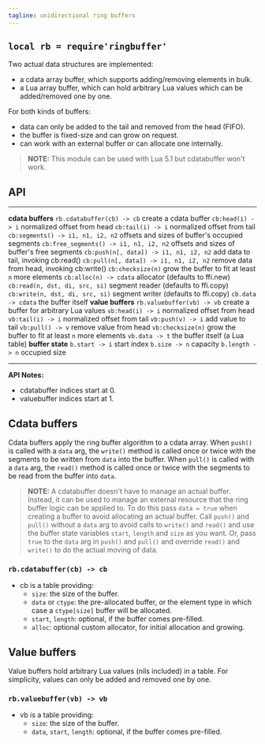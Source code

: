 ```yaml
---
tagline: unidirectional ring buffers
---
```


## `local rb = require'ringbuffer'`

Two actual data structures are implemented:

  * a cdata array buffer, which supports adding/removing elements in bulk.
  * a Lua array buffer, which can hold arbitrary Lua values which can be
  added/removed one by one.

For both kinds of buffers:

  * data can only be added to the tail and removed from the head (FIFO).
  * the buffer is fixed-size and can grow on request.
  * can work with an external buffer or can allocate one internally.

> __NOTE:__ This module can be used with Lua 5.1 but cdatabuffer won't work.

## API

-------------------------------------------------------------- -----------------------------------------------------
__cdata buffers__
`rb.cdatabuffer(cb) -> cb`                                     create a cdata buffer
`cb:head(i) -> i`                                              normalized offset from head
`cb:tail(i) -> i`                                              normalized offset from tail
`cb:segments() -> i1, n1, i2, n2`                              offsets and sizes of buffer's occupied segments
`cb:free_segments() -> i1, n1, i2, n2`                         offsets and sizes of buffer's free segments
`cb:push(n[, data]) -> i1, n1, i2, n2`                         add data to tail, invoking cb:read()
`cb:pull(n[, data]) -> i1, n1, i2, n2`                         remove data from head, invoking cb:write()
`cb:checksize(n)`                                              grow the buffer to fit at least `n` more elements
`cb:alloc(n) -> cdata`                                         allocator (defaults to ffi.new)
`cb:read(n, dst, di, src, si)`                                 segment reader (defaults to ffi.copy)
`cb:write(n, dst, di, src, si)`                                segment writer (defaults to ffi.copy)
`cb.data -> cdata`                                             the buffer itself
__value buffers__
`rb.valuebuffer(vb) -> vb`                                     create a buffer for arbitrary Lua values
`vb:head(i) -> i`                                              normalized offset from head
`vb:tail(i) -> i`                                              normalized offset from tail
`vb:push(v) -> i`                                              add value to tail
`vb:pull() -> v`                                               remove value from head
`vb:checksize(n)`                                              grow the buffer to fit at least `n` more elements
`vb.data -> t`                                                 the buffer itself (a Lua table)
__buffer state__
`b.start -> i`                                                 start index
`b.size -> n`                                                  capacity
`b.length -> n`                                                occupied size
-------------------------------------------------------------- -----------------------------------------------------

__API Notes:__

  * cdatabuffer indices start at 0.
  * valuebuffer indices start at 1.

## Cdata buffers

Cdata buffers apply the ring buffer algorithm to a cdata array.
When `push()` is called with a `data` arg, the `write()` method is called
once or twice with the segments to be written from `data` into the buffer.
When `pull()` is called with a `data` arg, the `read()` method is called once
or twice with the segments to be read from the buffer into `data`.

> __NOTE:__ A cdatabuffer doesn't have to manage an actual buffer. Instead,
it can be used to manage an external resource that the ring buffer logic
can be applied to. To do this pass `data = true` when creating a buffer
to avoid allocating an actual buffer. Call `push()` and `pull()` without
a `data` arg to avoid calls to `write()` and `read()` and use the buffer
state variables `start`, `length` and `size` as you want. Or, pass `true`
to the `data` arg in `push()` and `pull()` and override `read()`
and `write()` to do the actual moving of data.

### `rb.cdatabuffer(cb) -> cb`

  * cb is a table providing:
    * `size`: the size of the buffer.
    * `data` or `ctype`: the pre-allocated buffer, or the element type
    in which case a `ctype[size]` buffer will be allocated.
    * `start`, `length`: optional, if the buffer comes pre-filled.
    * `alloc`: optional custom allocator, for initial allocation and growing.

## Value buffers

Value buffers hold arbitrary Lua values (nils included) in a table.
For simplicity, values can only be added and removed one by one.

### `rb.valuebuffer(vb) -> vb`

  * vb is a table providing:
    * `size`: the size of the buffer.
    * `data`, `start`, `length`: optional, if the buffer comes pre-filled.
